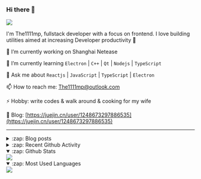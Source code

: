 ### Hi there 👋

![](https://komarev.com/ghpvc/?username=1111mp&color=green)

I'm The1111mp, fullstack developer with a focus on frontend. I love building utilities aimed at increasing Developer productivity 🙌

🔭 I’m currently working on Shanghai Netease

🌱 I’m currently learning `Electron` | `C++` | `Qt` | `Nodejs` | `TypeScript`

💬 Ask me about `Reactjs` | `JavaScript` | `TypeScript` | `Electron`

📫 How to reach me: <a href="mailto:The1111mp@outlook.com">The1111mp@outlook.com</a>

⚡ Hobby: write codes & walk around & cooking for my wife

📖 Blog: [https://juejin.cn/user/1248673297886535](https://juejin.cn/user/1248673297886535)

***

<details>
  <summary>:zap: Blog posts</summary>

  - [使用 nvm-desktop 轻松安装和管理多个 node 版本](https://juejin.cn/post/7267791228872179727)
  - [Electron 中集成 SQLite3 数据库的最佳实践](https://juejin.cn/post/7202807471881306172)
  - [从0开发IM，单聊群聊在线离线消息以及消息的已读未读功能](https://juejin.cn/post/7202583557751865401)
  - [Electron（网页）中实现接近微信消息发送体验的消息输入框及界面](https://juejin.cn/post/7252505446396575781)
  - [Qt中基于QWebEngineView和QWebChannel实现与web的交互](https://juejin.cn/post/7238423148555501629)
</details>

<details>
  <summary>:zap: Recent Github Activity</summary>

  <!--START_SECTION:activity-->
1. 🚀 Published release [v2.3.0](https://github.com/1111mp/nvmd-command/releases/tag/v2.3.0) in [1111mp/nvmd-command](https://github.com/1111mp/nvmd-command)
2. 🚀 Published release [v2.3.0](https://github.com/1111mp/nvm-desktop/releases/tag/v2.3.0) in [1111mp/nvm-desktop](https://github.com/1111mp/nvm-desktop)
3. 🎉 Merged PR [#10](https://github.com/1111mp/nvm-desktop/pull/10) in [1111mp/nvm-desktop](https://github.com/1111mp/nvm-desktop)
4. 🗣 Commented on [#10](https://github.com/1111mp/nvm-desktop/pull/10#issuecomment-1763224620) in [1111mp/nvm-desktop](https://github.com/1111mp/nvm-desktop)
5. 🔒 Closed issue [#8](https://github.com/1111mp/nvm-desktop/issues/8) in [1111mp/nvm-desktop](https://github.com/1111mp/nvm-desktop)
6. 🗣 Commented on [#8](https://github.com/1111mp/nvm-desktop/issues/8#issuecomment-1754853234) in [1111mp/nvm-desktop](https://github.com/1111mp/nvm-desktop)
7. 🎉 Merged PR [#40](https://github.com/1111mp/electron_client/pull/40) in [1111mp/electron_client](https://github.com/1111mp/electron_client)
8. 🎉 Merged PR [#39](https://github.com/1111mp/electron_client/pull/39) in [1111mp/electron_client](https://github.com/1111mp/electron_client)
9. 🎉 Merged PR [#9](https://github.com/1111mp/nvm-desktop/pull/9) in [1111mp/nvm-desktop](https://github.com/1111mp/nvm-desktop)
10. 💪 Opened PR [#9](https://github.com/1111mp/nvm-desktop/pull/9) in [1111mp/nvm-desktop](https://github.com/1111mp/nvm-desktop)
  <!--END_SECTION:activity-->
</details>

<details open>
  <summary>:zap: Github Stats</summary>

  <img align="center" src="https://github-readme-stats-sigma-five.vercel.app/api?username=1111mp&show_icons=true&hide_border=true&theme=gruvbox" />
</details>

<details open>
  <summary>:zap: Most Used Languages</summary>

  <img align="center" src="https://github-readme-stats-sigma-five.vercel.app/api/top-langs/?username=1111mp&layout=compact&show_icons=true&hide_border=true&theme=gruvbox" />
</details>


<!--
**1111mp/1111mp** is a ✨ _special_ ✨ repository because its `README.md` (this file) appears on your GitHub profile.

Here are some ideas to get you started:

- 🔭 I’m currently working on ...
- 🌱 I’m currently learning ...
- 👯 I’m looking to collaborate on ...
- 🤔 I’m looking for help with ...
- 💬 Ask me about ...
- 📫 How to reach me: ...
- 😄 Pronouns: ...
- ⚡ Fun fact: ...
-->

